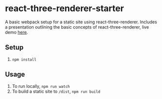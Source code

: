 # react-three-renderer-starter

A basic webpack setup for a static site using react-three-renderer.
Includes a presentation outlining the basic concepts of react-three-renderer,
live demo [here](https://ptsteadman.github.io/react-three-renderer-starter).

## Setup

1. `npm install`

## Usage

1. To run locally, `npm run watch`
2. To build a static site to `/dist`, `npm run build`


